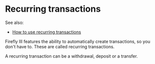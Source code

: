 # Recurring transactions

See also:

- [How to use recurring transactions](../../how-to/firefly-iii/finances/recurring.md)

Firefly III features the ability to automatically create transactions, so you don't have to. These are called recurring transactions.

A recurring transaction can be a withdrawal, deposit or a transfer.
